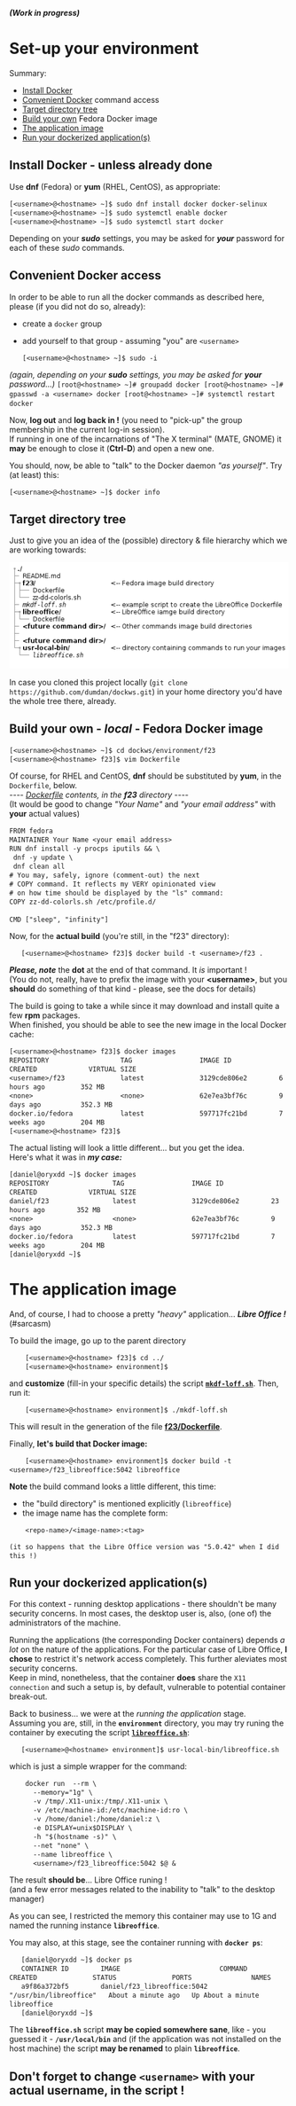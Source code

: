 ﻿***(Work in progress)***
# Set-up your environment
Summary:
- [Install Docker](#install-docker)
- [Convenient Docker](#convenient-docker) command access
- [Target directory tree](#target-directory-tree)
- [Build your own](#build-your-own) Fedora Docker image
- [The application image](#the-application-image)
- [Run your dockerized application(s)](#run-your-dockerized-applications)

## Install Docker - unless already done
Use **dnf** (Fedora) or **yum** (RHEL, CentOS), as appropriate:  
   ```
   [<username>@<hostname> ~]$ sudo dnf install docker docker-selinux
   [<username>@<hostname> ~]$ sudo systemctl enable docker
   [<username>@<hostname> ~]$ sudo systemctl start docker
   ```
Depending on your ***sudo*** settings, you may be asked for ***your*** password for each of these *sudo* commands.

## Convenient Docker access
In order to be able to run all the docker commands as described here, please (if you did not do so, already):
 * create a `docker` group
 * add yourself to that group - assuming "you" are `<username>` 

    ```
    [<username>@<hostname> ~]$ sudo -i
    ```
_(again, depending on your ***sudo*** settings, you may be asked for ***your*** password...)_
    ```
    [root@<hostname> ~]# groupadd docker
    [root@<hostname> ~]# gpasswd -a <username> docker
    [root@<hostname> ~]# systemctl restart docker
    ```
    
Now, **log out** and **log back in !** (you need to "pick-up" the group membership in the current log-in session).  
If running in one of the incarnations of "The X terminal" (MATE, GNOME) it **may** be enough to close it (**Ctrl-D**) and open a new one.  

You should, now, be able to "talk" to the Docker daemon _"as yourself"_. Try (at least) this:

   ```
   [<username>@<hostname> ~]$ docker info
   ```
## Target directory tree
Just to give you an idea of the (possible) directory & file hierarchy which we are working towards:  

![dir. tree](../tree01.png)

In case you cloned this project locally (`git clone https://github.com/dumdan/dockws.git`) in your home directory you'd have the whole tree there, already.

## Build your own - ***local*** - Fedora Docker image
   ```
   [<username>@<hostname> ~]$ cd dockws/environment/f23
   [<username>@<hostname> f23]$ vim Dockerfile
   ```
Of course, for RHEL and CentOS, **dnf** should be substituted by **yum**, in the `Dockerfile`, below.  
_---- [Dockerfile](f23/Dockerfile) contents, in the **f23** directory ----_  
(It would be good to change _"Your Name"_ and _"your email address"_ with **your** actual values)
   ```
   FROM fedora
   MAINTAINER Your Name <your email address>
   RUN dnf install -y procps iputils && \
   	dnf -y update \
   	dnf clean all
   # You may, safely, ignore (comment-out) the next
   # COPY command. It reflects my VERY opinionated view
   # on how time should be displayed by the "ls" command:
   COPY zz-dd-colorls.sh /etc/profile.d/
   
   CMD ["sleep", "infinity"]
   ```
Now, for the **actual build** (you're still, in the "f23" directory):
```
   [<username>@<hostname> f23]$ docker build -t <username>/f23 .
```
***Please, note*** the **dot** at the end of that command. It _is_ important !  
(You do not, really, have to prefix the image with your **\<username\>**, but you **should** do something of that kind - please, see the docs for details)

The build is going to take a while since it may download and install quite a few __rpm__ packages.  
When finished, you should be able to see the new image in the local Docker cache:
```
[<username>@<hostname> f23]$ docker images
REPOSITORY                  TAG                 IMAGE ID            CREATED             VIRTUAL SIZE
<username>/f23              latest              3129cde806e2        6 hours ago         352 MB
<none>                      <none>              62e7ea3bf76c        9 days ago          352.3 MB
docker.io/fedora            latest              597717fc21bd        7 weeks ago         204 MB
[<username>@<hostname> f23]$ 
```
The actual listing will look a little different... but you get the idea.  
Here's what it was in ***my case:***
```
[daniel@oryxdd ~]$ docker images
REPOSITORY                TAG                 IMAGE ID            CREATED             VIRTUAL SIZE
daniel/f23                latest              3129cde806e2        23 hours ago        352 MB
<none>                    <none>              62e7ea3bf76c        9 days ago          352.3 MB
docker.io/fedora          latest              597717fc21bd        7 weeks ago         204 MB
[daniel@oryxdd ~]$ 
```

# The application image
And, of course, I had to choose a pretty _"heavy"_ application... ***Libre Office !***  
(#sarcasm)

To build the image, go up to the parent directory
```
	[<username>@<hostname> f23]$ cd ../
	[<username>@<hostname> environment]$ 
```
and **customize** (fill-in your specific details) the script [**`mkdf-loff.sh`**](./mkdf-loff.sh).
Then, run it:
```
	[<username>@<hostname> environment]$ ./mkdf-loff.sh
```
This will result in the generation of the file [**f23/Dockerfile**](f23/Dockerfile).

Finally, **let's build that Docker image:**
```
	[<username>@<hostname> environment]$ docker build -t <username>/f23_libreoffice:5042 libreoffice
```

**Note** the build command looks a little different, this time:
- the "build directory" is mentioned explicitly (`libreoffice`)
- the image name has the complete form:  
```
    <repo-name>/<image-name>:<tag>
```  
    (it so happens that the Libre Office version was "5.0.42" when I did this !)

## Run your dockerized application(s)
For this context - running desktop  applications - there shouldn't be many security concerns. In most cases, the desktop user is, also, (one of) the administrators of the machine.

Running the applications (the corresponding Docker containers) depends _a lot_ on the nature of the applications.
For the particular case of Libre Office, __I chose__ to restrict it's network access completely. This further aleviates most security concerns.  
Keep in mind, nonetheless, that the container **does** share the `X11 connection` and such a setup is, by default, vulnerable to potential container break-out.

Back to business... we were at the _running the application_ stage.  
Assuming you are, still, in the **`environment`** directory, you may try runing the container by executing the script [**`libreoffice.sh`**](./usr-local-bin/libreoffice.sh):

```
   [<username>@<hostname> environment]$ usr-local-bin/libreoffice.sh
```
which is just a simple wrapper for the command:

``` 
    docker run  --rm \
      --memory="1g" \
      -v /tmp/.X11-unix:/tmp/.X11-unix \
      -v /etc/machine-id:/etc/machine-id:ro \
      -v /home/daniel:/home/daniel:z \
      -e DISPLAY=unix$DISPLAY \
      -h "$(hostname -s)" \
      --net "none" \
      --name libreoffice \
      <username>/f23_libreoffice:5042 $@ &
```
   
The result **should be**... Libre Office runing !  
(and a few error messages related to the inability to "talk" to the desktop manager)

As you can see, I restricted the memory this container may use to 1G and named the running instance **`libreoffice`**.

You may also, at this stage, see the container running with **`docker ps`**:
```
   [daniel@oryxdd ~]$ docker ps
   CONTAINER ID        IMAGE                         COMMAND                  CREATED              STATUS              PORTS               NAMES
   a9f86a372bf5        daniel/f23_libreoffice:5042   "/usr/bin/libreoffice"   About a minute ago   Up About a minute                       libreoffice
   [daniel@oryxdd ~]$ 
```
The **`libreoffice.sh`** script **may be copied somewhere sane**, like - you guessed it - **`/usr/local/bin`** and (if the application was not installed on the host machine) the script **may be renamed** to plain **`libreoffice`**.

## **Don't forget** to change **`<username>`** with your actual **username**, in the script !

